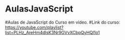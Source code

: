 # AulasJavaScript
#Aulas de JavaScript do Curso em vídeo.
#Link do curso: https://youtube.com/playlist?list=PLHz_AreHm4dlsK3Nr9GVvXCbpQyHQl1o1
